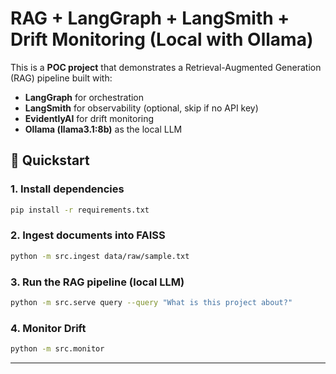 # RAG + LangGraph + LangSmith + Drift Monitoring (Local with Ollama)

This is a **POC project** that demonstrates a Retrieval-Augmented Generation (RAG) pipeline built with:
- **LangGraph** for orchestration
- **LangSmith** for observability (optional, skip if no API key)
- **EvidentlyAI** for drift monitoring
- **Ollama (llama3.1:8b)** as the local LLM

## 🚀 Quickstart

### 1. Install dependencies
```bash
pip install -r requirements.txt
```

### 2. Ingest documents into FAISS
```bash
python -m src.ingest data/raw/sample.txt
```

### 3. Run the RAG pipeline (local LLM)
```bash
python -m src.serve query --query "What is this project about?"
```

### 4. Monitor Drift
```bash
python -m src.monitor
```

---
